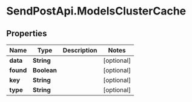 # SendPostApi.ModelsClusterCache

## Properties
Name | Type | Description | Notes
------------ | ------------- | ------------- | -------------
**data** | **String** |  | [optional] 
**found** | **Boolean** |  | [optional] 
**key** | **String** |  | [optional] 
**type** | **String** |  | [optional] 
